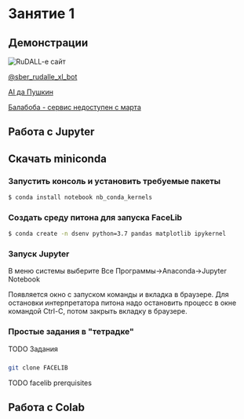 # Занятие 1


## Демонстрации

![RuDALL-e сайт](https://rudalle.ru/)

[@sber_rudalle_xl_bot](http://t.me/sber_rudalle_xl_bot)

[AI да Пушкин](https://ai-pushkin.content.tinkoff.ru/)

[Балабоба - сервис недоступен с марта](https://yandex.ru/lab/yalm)

## Работа с Jupyter

## Скачать miniconda

### Запустить консоль и установить требуемые пакеты

```bash
$ conda install notebook nb_conda_kernels
```

### Создать среду питона для запуска FaceLib

```bash
$ conda create -n dsenv python=3.7 pandas matplotlib ipykernel
```

### Запуск Jupyter

В меню системы выберите Все Программы->Anaconda->Jupyter Notebook

Появляется окно с запуском команды и вкладка в браузере. Для остановки интерпретатора питона надо остановить процесс в окне командой Ctrl-C, потом закрыть вкладку в браузере.

### Простые задания в "тетрадке"


TODO Задания

### 

```bash
git clone FACELIB
```

TODO facelib prerquisites

## Работа с Colab



